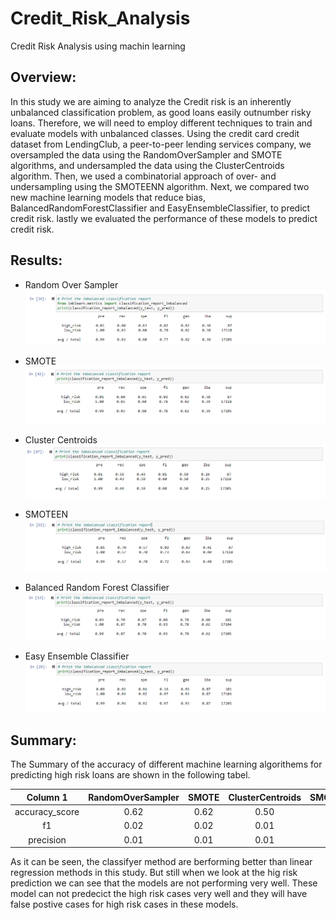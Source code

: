 # Credit_Risk_Analysis
Credit Risk Analysis using machin learning

## Overview:

In this study we are aiming to analyze the  Credit risk is an inherently unbalanced classification problem, as good loans easily outnumber risky loans. Therefore, we will need to employ different techniques to train and evaluate models with unbalanced classes. Using the credit card credit dataset from LendingClub, a peer-to-peer lending services company, we oversampled the data using the RandomOverSampler and SMOTE algorithms, and undersampled the data using the ClusterCentroids algorithm. Then, we used a combinatorial approach of over- and undersampling using the SMOTEENN algorithm. Next, we compared two new machine learning models that reduce bias, BalancedRandomForestClassifier and EasyEnsembleClassifier, to predict credit risk. lastly we evaluated the performance of these models to predict credit risk.

## Results:

- Random Over Sampler
![RandomOverSampler](Images/random.PNG)

- SMOTE
![SMOTE](Images/SMOTE.PNG)

- Cluster Centroids
![ClusterCentroids](Images/ClusterCentroids.PNG)

- SMOTEEN
![SMOTEEN](Images/SMOTEEN.PNG)

- Balanced Random Forest Classifier
![BalancedRandomForestClassifier](Images/BRF.PNG)

- Easy Ensemble Classifier
![EasyEnsembleClassifier](Images/EEC.PNG)


## Summary:

The Summary of the accuracy of different machine learning algorithems for predicting high risk loans are shown in the following tabel.

| Column 1 | RandomOverSampler | SMOTE | ClusterCentroids | SMOTEENN | BalancedRandomForest | EasyEnsemble |
|:--------:|:--------:|:--------:|:--------:|:--------:|:--------:|:--------:|
|   accuracy_score  |    0.62     |    0.62     |    0.50     |    0.64     |    0.79     |    0.93     |
|   f1  |    0.02     |    0.02     |    0.01     |    0.02     |    0.06     |    0.16     |
|   precision  |    0.01    |    0.01     |    0.01     |    0.01     |    0.03     |    0.09     |

As it can be seen, the classifyer method are berforming better than linear regression methods in this study. But still when we look at the hig risk prediction we can see that the models are not performing very well. These model can not predecict the high risk cases very well and they will have false postive cases for high risk cases in these models. 





